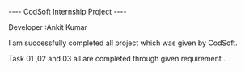 ---- CodSoft Internship Project ----

Developer :Ankit Kumar 

I am successfully completed all project which was given by CodSoft.

Task 01 ,02 and 03 all are completed through given requirement .
